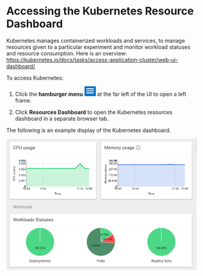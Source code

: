 # Accessing the Kubernetes Resource Dashboard

Kubernetes manages containerized workloads and services, to manage resources given to a particular experiment and monitor workload statuses and resource consumption. Here is an overview: https://kubernetes.io/docs/tasks/access-application-cluster/web-ui-dashboard/

To access Kubernetes:

1. Click the **hamburger menu** ![Image](images/hamburger_menu.png) at the far left of the UI to open a left frame.

2. Click **Resources Dashboard** to open the Kubernetes resources dashboard in a separate browser tab.

The following is an example display of the Kubernetes dashboard.

![Image](images/kubernetes_dashbd.png)



